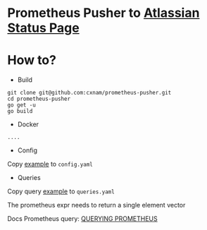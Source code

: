# Prometheus Pusher to [Atlassian Status Page](statuspage.io)

# How to?
- Build
```
git clone git@github.com:cxnam/prometheus-pusher.git
cd prometheus-pusher
go get -u
go build
```
- Docker
```
....
```

- Config

Copy [example](./config-example.yaml) to `config.yaml`

- Queries

Copy query [example](./queries-example.yaml) to `queries.yaml`

The prometheus expr needs to return a single element vector

Docs Prometheus query: [QUERYING PROMETHEUS](https://prometheus.io/docs/prometheus/latest/querying/basics/)